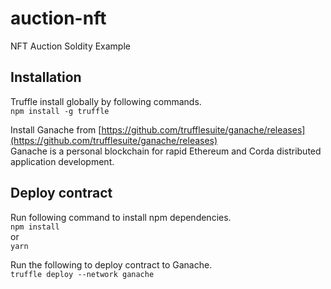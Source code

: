 # auction-nft
NFT Auction Soldity Example

## Installation
Truffle install globally by following commands. <br/>
`npm install -g truffle`

Install Ganache from [https://github.com/trufflesuite/ganache/releases](https://github.com/trufflesuite/ganache/releases) <br/>
Ganache is a personal blockchain for rapid Ethereum and Corda distributed application development.

## Deploy contract
Run following command to install npm dependencies. <br/>
`npm install` <br/>
or <br/>
`yarn` <br/>

Run the following to deploy contract to Ganache. <br/>
`truffle deploy --network ganache`


